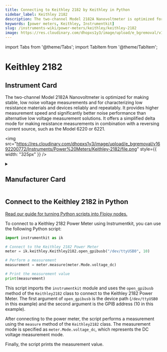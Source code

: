 ```yaml
---
title: Connecting to Keithley 2182 by Keithley in Python
sidebar_label: Keithley 2182
description: The two-channel Model 2182A Nanovoltmeter is optimized for making stable, low noise voltage measurements and for characterizing low resistance materials and devices reliably and repeatably. It provides higher measurement speed and significantly better noise performance than alternative low voltage measurement solutions. It offers a simplified delta mode for making resistance measurements in combination with a reversing current source, such as the Model 6220 or 6221.
keywords: [power meters, Keithley, Instrumentkit]
slug: /instruments-wiki/power-meters/keithley/keithley-2182
image: https://res.cloudinary.com/dhopxs1y3/image/upload/e_bgremoval/v1692200772/Instruments/Power%20Meters/Keithley-2182/file.png
---
```


import Tabs from '@theme/Tabs';
import TabItem from '@theme/TabItem';

# Keithley 2182

## Instrument Card

<div className="flex">

<div>

The two-channel Model 2182A Nanovoltmeter is optimized for making stable, low noise voltage measurements and for characterizing low resistance materials and devices reliably and repeatably. It provides higher measurement speed and significantly better noise performance than alternative low voltage measurement solutions. It offers a simplified delta mode for making resistance measurements in combination with a reversing current source, such as the Model 6220 or 6221.

</div>

<img src="https://res.cloudinary.com/dhopxs1y3/image/upload/e_bgremoval/v1692200772/Instruments/Power%20Meters/Keithley-2182/file.png" style={{ width: "325px" }} />

</div>

<details>
<summary><h2>Manufacturer Card</h2></summary>

<img src="https://res.cloudinary.com/dhopxs1y3/image/upload/v1692126010/Instruments/Vendor%20Logos/Keithley.png" style={{ width: "100%", objectFit: "cover" }} />

Keithley Instruments is a measurement and instrument company headquartered in Solon, Ohio, that develops, manufactures, markets, and sells data acquisition products, as well as complete systems for high-volume production and assembly testing. <a href="https://www.tek.com/en">Website</a>.

<ul>
  <li>Headquarters: Cleveland, Ohio, United States</li>
  <li>Yearly Revenue (millions, USD): 110.6</li>
</ul>
</details>

## Connect to the Keithley 2182 in Python

[Read our guide for turning Python scripts into Flojoy nodes.](https://docs.flojoy.ai/custom-nodes/creating-custom-node/)


<Tabs>
<TabItem value="Instrumentkit" label="Instrumentkit">

To connect to a Keithley 2182 Power Meter using Instrumentkit, you can use the following Python script:

```python
import instrumentkit as ik

# Connect to the Keithley 2182 Power Meter
meter = ik.keithley.Keithley2182.open_gpibusb("/dev/ttyUSB0", 10)

# Perform a measurement
measurement = meter.measure(meter.Mode.voltage_dc)

# Print the measurement value
print(measurement)
```

This script imports the `instrumentkit` module and uses the `open_gpibusb` method of the `Keithley2182` class to connect to the Keithley 2182 Power Meter. The first argument of `open_gpibusb` is the device path (`/dev/ttyUSB0` in this example) and the second argument is the GPIB address (10 in this example).

After connecting to the power meter, the script performs a measurement using the `measure` method of the `Keithley2182` class. The measurement mode is specified as `meter.Mode.voltage_dc`, which represents the DC voltage measurement mode.

Finally, the script prints the measurement value.

</TabItem>
</Tabs>